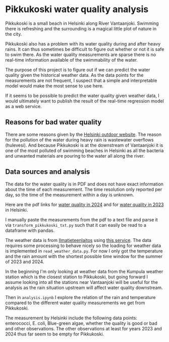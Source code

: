# Pikkukoski water quality analysis

Pikkukoski is a small beach in Helsinki along River Vantaanjoki. Swimming there is refreshing and the surrounding is
a magical little plot of nature in the city.

Pikkukoski also has a problem with its water quality during and after heavy rains. It can thus sometimes be difficult to figure
out whether or not it is safe to swim there. As the water quality measurements are sparse there is no real-time information
available of the swimmability of the water.

The purpose of this project is to figure out if we can predict the water quality given the historical weather data.
As the data points for the measurements are not frequent, I suspect that a simple and interpretable model would make
the most sense to use here.

If it seems to be possible to predict the water quality given weather data, I would ultimately want to publish the
result of the real-time regression model as a web service.

## Reasons for bad water quality

There are some reasons given by the [Helsinki outdoor website](https://www.hel.fi/fi/kulttuuri-ja-vapaa-aika/ulkoilu-puistot-ja-luontokohteet/uimarannat/uimaveden-laatu-ja-sinilevat).
The reason for the pollution of the water during heavy rain is wastewater overflows (hulevesi).
And because Pikkukoski is at the downstream of Vantaanjoki it is one of the most polluted of swimming beaches in Helsinki
as all the bacteria and unwanted materials are pouring to the water all along the river.

## Data sources and analysis

The data for the water quality is in PDF and does not have exact information about the time of each measurement. The time resolution
only reported per day, so the time of the measurement within a day is unknown.

Here are the pdf links for [water quality in 2024](https://www.hel.fi/static/liitteet/kaupunkiymparisto/kulttuuri-ja-vapaa-aika/uimarannat/Uimavedenlaatu_2024.pdf)
and for [water quality in 2023](https://www.hel.fi/static/liitteet/kaupunkiymparisto/kulttuuri-ja-vapaa-aika/uimarannat/Uimavedenlaatu_2023.pdf) in Helsinki.

I manually paste the measurements from the pdf to a text file and parse it via `transform_pikkukoski_txt.py` such that it can
easily be read to a dataframe with pandas.

The weather data is from [Ilmatieteenlaitos](https://www.ilmatieteenlaitos.fi/) using [this service](https://www.ilmatieteenlaitos.fi/havaintojen-lataus).
The data requires some processing to behave nicely so the loading for weather data is implemented in `read_weather_data.py`.
For now I only got the temperature and the rain amount with the shortest possible time window for the summer of 2023 and
2024.

In the beginning I'm only looking at weather data from the Kumpula weather station which is the closest station to Pikkukoski,
but going forward I assume looking into all the stations near Vantaanjoki will be useful for the analysis as the rain situation
upstream will affect water quality downstream.

Then in `analysis.ipynb` I explore the relation of the rain and temperature compared to the different water quality measurements
we get from Pikkukoski.

The measurement by Helsinki include the following data points: enterococci, E. coli, Blue-green algae, whether the quality is good or
bad and other observations. The other observations at least for years 2023 and 2024 thus far seem to be empty for Pikkukoski.

